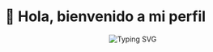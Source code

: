 # 👋 Hola, bienvenido a mi perfil

<p align="center">
  <img src="https://readme-typing-svg.demolab.com?font=Fira+Code&size=28&pause=900&color=F75C7E&center=true&vCenter=true&width=600&lines=Hola;Apasionado+por+la+programación;Bienvenido+a+mi+perfil" alt="Typing SVG" />
</p>
